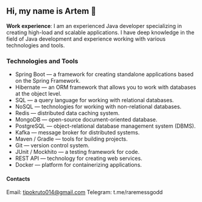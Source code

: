 ## Hi, my name is Artem 👋

**Work experience**: 
I am an experienced Java developer specializing in creating high-load and scalable applications. I have deep knowledge in the field of Java development and experience working with various technologies and tools. 

### Technologies and Tools
* Spring Boot — a framework for creating standalone applications based on the Spring Framework.
* Hibernate — an ORM framework that allows you to work with databases at the object level.
* SQL — a query language for working with relational databases.
* NoSQL — technologies for working with non-relational databases.
* Redis — distributed data caching system.
* MongoDB — open-source document-oriented database.
* PostgreSQL — object-relational database management system (DBMS).
* Kafka — message broker for distributed systems.
* Maven / Gradle — tools for building projects.
* Git — version control system.
* JUnit / Mockhito — a testing framework for code.
* REST API — technology for creating web services.
* Docker — platform for containerizing applications.

#### Contacts
Email: tipokruto014@gmail.com
Telegram: t.me/raremessgodd

<!--
**raremessgodd/raremessgodd** is a ✨ _special_ ✨ repository because its `README.md` (this file) appears on your GitHub profile.

Here are some ideas to get you started:

- 🔭 I’m currently working on ...
- 🌱 I’m currently learning ...
- 👯 I’m looking to collaborate on ...
- 🤔 I’m looking for help with ...
- 💬 Ask me about ...
- 📫 How to reach me: ...
- 😄 Pronouns: ...
- ⚡ Fun fact: ...
-->
